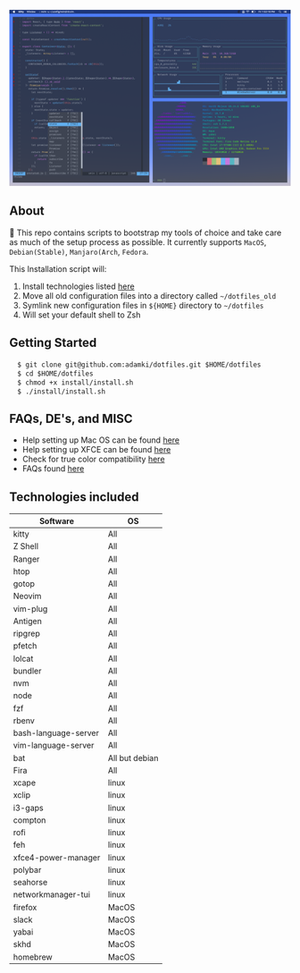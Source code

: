 ![Screenshot](desktop.png)

## About
👋 This repo contains scripts to bootstrap my tools of choice and take care as much of the setup process as possible.  It currently supports `MacOS`, `Debian(Stable)`, `Manjaro(Arch`, `Fedora`.


This Installation script will:

  1. Install technologies listed [here](#technologies-included)
  2. Move all old configuration files into a directory called `~/dotfiles_old`
  3. Symlink new configuration files in `${HOME}` directory to `~/dotfiles`
  4. Will set your default shell to Zsh

## Getting Started
  ```
    $ git clone git@github.com:adamki/dotfiles.git $HOME/dotfiles
    $ cd $HOME/dotfiles
    $ chmod +x install/install.sh
    $ ./install/install.sh
  ```

## FAQs, DE's, and MISC
* Help setting up Mac OS can be found [here]('./docs/MACOS.md')
* Help setting up XFCE can be found [here]('./docs/XFCE.md')
* Check for true color compatibility [here]('./docs/true-colors.md')
* FAQs found [here]('./docs/FAQ.md')

## Technologies included

| Software  |    OS      |
|-----------|------------|
| kitty     |    All    |
| Z Shell   |    All    |
| Ranger    |    All    |
| htop      |    All    |
| gotop     |    All    |
| Neovim    |    All    |
| vim-plug  |    All    |
| Antigen   |    All    |
| ripgrep   |    All    |
| pfetch    |    All    |
| lolcat    |    All    |
| bundler   |    All    |
| nvm       |    All    |
| node      |    All    |
| fzf       |    All    |
| rbenv     |    All    |
| bash-language-server      |    All    |
| vim-language-server      |    All    |
| bat       |    All but debian    |
| Fira      |    All    |
| xcape     |    linux   |
| xclip     |    linux   |
| i3-gaps   |    linux   |
| compton   |    linux   |
| rofi      |    linux   |
| feh       |    linux   |
| xfce4-power-manager       |    linux   |
| polybar       |    linux   |
| seahorse       |    linux   |
| networkmanager-tui       |    linux   |
| firefox   |    MacOS   |
| slack     |    MacOS   |
| yabai     |    MacOS   |
| skhd      |    MacOS   |
| homebrew  |    MacOS   |

